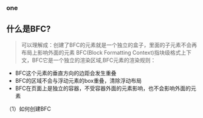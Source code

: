 ### one

## 什么是BFC?

> 可以理解成：创建了BFC的元素就是一个独立的盒子，里面的子元素不会再布局上影响外面的元素
> BFC(Block Formatting Context)指块级格式上下文，BFC它是一个独立的渲染区域,BFC元素的渲染规则：

- BFC这个元素的垂直方向的边距会发生重叠
- BFC的区域不会与浮动元素的box重叠，清除浮动布局
- BFC在页面上是独立的容器，不受容器外面的元素影响，也不会影响外面的元素

（1）如何创建BFC
